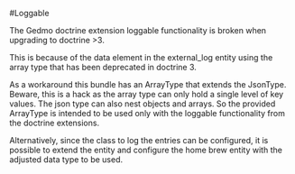 #Loggable

The Gedmo doctrine extension loggable functionality is broken when upgrading to doctrine >3.

This is because of the data element in the external_log entity using the array type that has been deprecated in
doctrine 3.

As a workaround this bundle has an ArrayType that extends the JsonType. Beware, this is a hack as the array type can 
only hold a single level of key values. The json type can also nest objects and arrays. So the provided ArrayType is 
intended to be used only with the loggable functionality from the doctrine extensions.

Alternatively, since the class to log the entries can be configured, it is possible to extend the entity and configure 
the home brew entity with the adjusted data type to be used.

